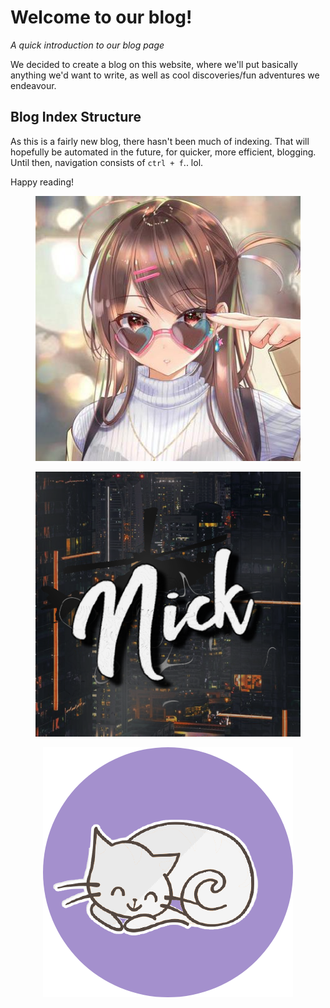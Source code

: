 # Welcome to our blog!
*A quick introduction to our blog page*



We decided to create a blog on this website, where we'll put basically anything we'd want to write,
as well as cool discoveries/fun adventures we endeavour.

## Blog Index Structure
As this is a fairly new blog, there hasn't been much of indexing. That will hopefully be automated in the future, for quicker, more efficient, blogging.
Until then, navigation consists of `ctrl + f`.. lol.

Happy reading!

<div align="center">
<a class="m-3" href="https://github.com/bfu4">
<figure class="image blog-person-icon">
<img class="blog-person-icon scale-1-2" src="/46942366">
</figure>
</a>
<a class="m-3" href="https://github.com/copystrike">
<figure class="image blog-person-icon">
<img class="blog-person-icon scale-1-2" src="/26123873">
</figure>
</a>
<a class="m-3" href="https://github.com/nodden">
<figure class="image blog-person-icon">
<img class="blog-person-icon scale-1-2" src="/circlenodden.png">
</figure>
</a>
</div>


